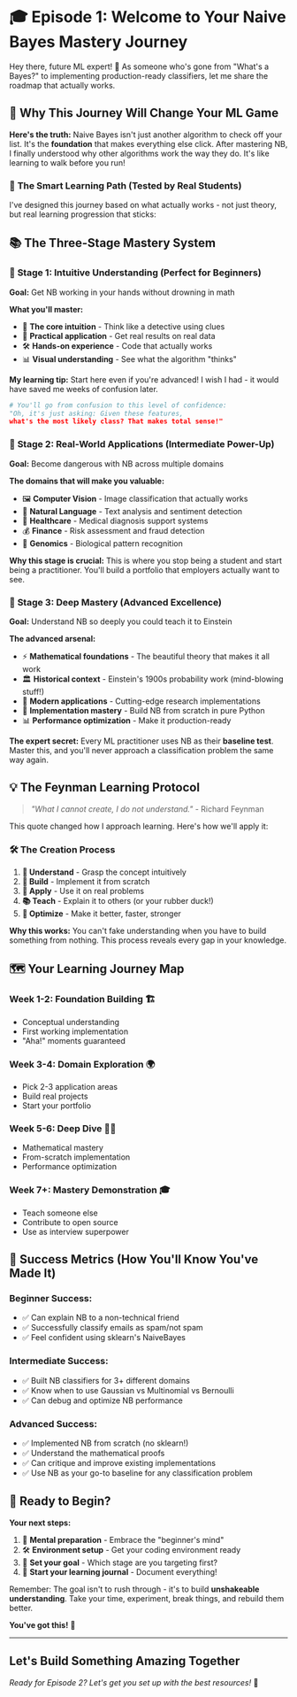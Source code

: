 # 🎓 Episode 1: Welcome to Your Naive Bayes Mastery Journey

Hey there, future ML expert! 👋 As someone who's gone from "What's a Bayes?" to implementing production-ready classifiers, let me share the roadmap that actually works.

## 🚀 Why This Journey Will Change Your ML Game

**Here's the truth:** Naive Bayes isn't just another algorithm to check off your list. It's the **foundation** that makes everything else click. After mastering NB, I finally understood why other algorithms work the way they do. It's like learning to walk before you run!

### 🎯 **The Smart Learning Path** (Tested by Real Students)

I've designed this journey based on what actually works - not just theory, but real learning progression that sticks:

## 📚 **The Three-Stage Mastery System**

### 🌱 **Stage 1: Intuitive Understanding** (Perfect for Beginners)

**Goal:** Get NB working in your hands without drowning in math

**What you'll master:**

- 🧠 **The core intuition** - Think like a detective using clues
- 🎯 **Practical application** - Get real results on real data
- 🛠️ **Hands-on experience** - Code that actually works
- 📊 **Visual understanding** - See what the algorithm "thinks"

**My learning tip:** Start here even if you're advanced! I wish I had - it would have saved me weeks of confusion later.

```python
# You'll go from confusion to this level of confidence:
"Oh, it's just asking: Given these features, 
what's the most likely class? That makes total sense!"
```

### 🎯 **Stage 2: Real-World Applications** (Intermediate Power-Up)

**Goal:** Become dangerous with NB across multiple domains

**The domains that will make you valuable:**

- 🖼️ **Computer Vision** - Image classification that actually works
- 💬 **Natural Language** - Text analysis and sentiment detection  
- 🏥 **Healthcare** - Medical diagnosis support systems
- 💰 **Finance** - Risk assessment and fraud detection
- 🧬 **Genomics** - Biological pattern recognition

**Why this stage is crucial:** This is where you stop being a student and start being a practitioner. You'll build a portfolio that employers actually want to see.

### 🚀 **Stage 3: Deep Mastery** (Advanced Excellence)

**Goal:** Understand NB so deeply you could teach it to Einstein

**The advanced arsenal:**

- ⚡ **Mathematical foundations** - The beautiful theory that makes it all work
- 🏛️ **Historical context** - Einstein's 1900s probability work (mind-blowing stuff!)
- 🔬 **Modern applications** - Cutting-edge research implementations
- 🎪 **Implementation mastery** - Build NB from scratch in pure Python
- 📊 **Performance optimization** - Make it production-ready

**The expert secret:** Every ML practitioner uses NB as their **baseline test**. Master this, and you'll never approach a classification problem the same way again.

## 💡 **The Feynman Learning Protocol**

> *"What I cannot create, I do not understand."* - Richard Feynman

This quote changed how I approach learning. Here's how we'll apply it:

### 🛠️ **The Creation Process**

1. **👶 Understand** - Grasp the concept intuitively
2. **🔨 Build** - Implement it from scratch  
3. **🎯 Apply** - Use it on real problems
4. **📚 Teach** - Explain it to others (or your rubber duck!)
5. **🚀 Optimize** - Make it better, faster, stronger

**Why this works:** You can't fake understanding when you have to build something from nothing. This process reveals every gap in your knowledge.

## 🗺️ **Your Learning Journey Map**

### **Week 1-2: Foundation Building** 🏗️

- Conceptual understanding
- First working implementation
- "Aha!" moments guaranteed

### **Week 3-4: Domain Exploration** 🌍

- Pick 2-3 application areas
- Build real projects
- Start your portfolio

### **Week 5-6: Deep Dive** 🏊‍♂️

- Mathematical mastery
- From-scratch implementation
- Performance optimization

### **Week 7+: Mastery Demonstration** 🎓

- Teach someone else
- Contribute to open source
- Use as interview superpower

## 🎯 **Success Metrics** (How You'll Know You've Made It)

### **Beginner Success:**

- ✅ Can explain NB to a non-technical friend
- ✅ Successfully classify emails as spam/not spam
- ✅ Feel confident using sklearn's NaiveBayes

### **Intermediate Success:**

- ✅ Built NB classifiers for 3+ different domains
- ✅ Know when to use Gaussian vs Multinomial vs Bernoulli
- ✅ Can debug and optimize NB performance

### **Advanced Success:**

- ✅ Implemented NB from scratch (no sklearn!)
- ✅ Understand the mathematical proofs
- ✅ Can critique and improve existing implementations
- ✅ Use NB as your go-to baseline for any classification problem

## 🚀 **Ready to Begin?**

**Your next steps:**

1. 📖 **Mental preparation** - Embrace the "beginner's mind"
2. 🛠️ **Environment setup** - Get your coding environment ready
3. 🎯 **Set your goal** - Which stage are you targeting first?
4. 📝 **Start your learning journal** - Document everything!

Remember: The goal isn't to rush through - it's to build **unshakeable understanding**. Take your time, experiment, break things, and rebuild them better.

**You've got this!** 💪

---

## Let's Build Something Amazing Together

*Ready for Episode 2? Let's get you set up with the best resources!* 🌟

